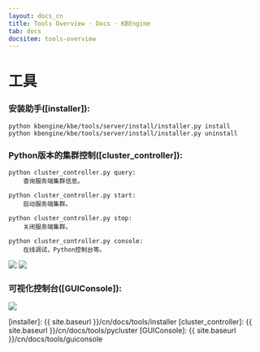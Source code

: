 ```yaml
---
layout: docs_cn
title: Tools Overview · Docs · KBEngine
tab: docs
docsitem: tools-overview
---
```


工具
========

### 安装助手([installer]):

	python kbengine/kbe/tools/server/install/installer.py install
	python kbengine/kbe/tools/server/install/installer.py uninstall



### Python版本的集群控制([cluster_controller]):

	python cluster_controller.py query: 
		查询服务端集群信息。

	python cluster_controller.py start: 
		启动服务端集群。

	python cluster_controller.py stop: 
		关闭服务端集群。

	python cluster_controller.py console: 
		在线调试，Python控制台等。

<img class="screenshots-img" src="{{ site.baseurl }}/assets/img/screenshots/pyconsole1.jpg">
<img class="screenshots-img" src="{{ site.baseurl }}/assets/img/screenshots/pyconsole_stop.jpg">



### 可视化控制台([GUIConsole]):

<img class="screenshots-img" src="{{ site.baseurl }}/assets/img/screenshots/guiconsole_debug.jpg">



[installer]: {{ site.baseurl }}/cn/docs/tools/installer
[cluster_controller]: {{ site.baseurl }}/cn/docs/tools/pycluster
[GUIConsole]: {{ site.baseurl }}/cn/docs/tools/guiconsole
